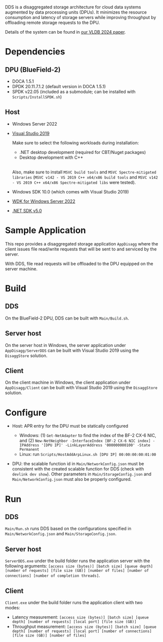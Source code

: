 DDS is a disaggregated storage architecture for cloud data systems augmented by data processing units (DPUs).
It minimizes the resource consumption and latency of storage servers while improving throughput by offloading remote storage requests to the DPU.

Details of the system can be found in [our VLDB 2024 paper](https://fardatalab.org/vldb24-zhang.pdf).

# Dependencies
## DPU (BlueField-2)
- DOCA 1.5.1
- DPDK 20.11.7.1.2 (default version in DOCA 1.5.1)
- SPDK v22.05 (included as a submodule; can be installed with `Scripts/InstallSPDK.sh`)


## Host

- Windows Server 2022

- [Visual Studio 2019](https://learn.microsoft.com/en-us/windows-hardware/drivers/other-wdk-downloads#step-1-install-visual-studio)  

	Make sure to select the following workloads during installation:

	- .NET desktop development (required for CBT/Nuget packages)
	- Desktop development with C++  
	</br>

	Also, make sure to install `MSVC build tools` and `MSVC Spectre-mitigated libraries` (`MSVC v142 - VS 2019 C++ x64/x86 build tools` and `MSVC v142 - VS 2019 C++ x64/x86 Spectre-mitigated libs` were tested).

- Windows SDK 10.0 (which comes with Visual Studio 2019)

- [WDK for Windows Server 2022](https://learn.microsoft.com/en-us/windows-hardware/drivers/other-wdk-downloads#step-2-install-the-wdk)

- [.NET SDK v5.0](https://dotnet.microsoft.com/en-us/download/dotnet/5.0#sdk-5.0.408-5.0.17)

# Sample Application
This repo provides a disaggregated storage application `AppDisagg` where the client issues file read/write requests that will be sent to and serviced by the server.

With DDS, file read requests will be offloaded to the DPU equipped on the server machine.

# Build

## DDS
On the BlueField-2 DPU, DDS can be built with `Main/Build.sh`.

## Server host
On the server host in Windows, the server application under `AppDisagg/ServerDDS` can be built with Visual Studio 2019 using the `DisaggStore` solution.

## Client
On the client machine in Windows, the client application under `AppDisagg/Client` can be built with Visual Studio 2019 using the `DisaggStore` solution.


# Configure

- Host: APR entry for the DPU must be statically configured
	- Windows: (1) `Get-NetAdapter` to find the index of the BF-2 CX-6 NIC, and (2) `New-NetNeighbor -InterfaceIndex [BF-2 CX-6 NIC index] -IPAddress '[DPU IP]' -LinkLayerAddress '000000000100' -State Permanent`
	- Linux: run `Scripts/HostAddArpLinux.sh [DPU IP] 00:00:00:00:01:00`

- DPU: the scalable function id in `Main/NetworkConfig.json` must be consistent with the created scalable function for DDS (check with `devlink dev show`). Other parameters in `Main/StorageConfig.json` and `Main/NetworkConfig.json` must also be properly configured.

# Run
## DDS
`Main/Run.sh` runs DDS based on the configurations specified in `Main/NetworkConfig.json` and `Main/StorageConfig.json`. 

## Server host
`ServerDDS.exe` under the build folder runs the application server with the following arguments: `[access size (bytes)] [batch size] [queue depth] [number of requests] [file size (GB)] [number of files] [number of connections] [number of completion threads]`.

## Client
`Client.exe` under the build folder runs the application client with two modes:
- Latency measurement: `[access size (bytes)] [batch size] [queue depth] [number of requests] [local port] [file size (GB)]`
- Throughput measurement: `[access size (bytes)] [batch size] [queue depth] [number of requests] [local port] [number of connections] [file size (GB)] [number of files]`